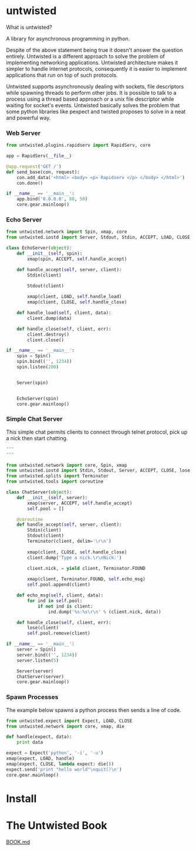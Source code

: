 untwisted
=========

What is untwisted?

A library for asynchronous programming in python. 

Despite of the above statement being true it doesn't answer the question entirely. Untwisted is a different approach to solve the problem of
implementing networking applications. Untwisted architecture makes it simpler to handle internet protocols, consequently it is easier
to implement applications that run on top of such protocols. 

Untwisted supports asynchronously dealing with sockets, file descriptors while spawning threads to perform other jobs. It is possible to talk
to a process using a thread based approach or a unix file descriptor while waiting for socket's events. Untwisted basically
solves the problem that some python libraries like pexpect and twisted proposes to solve in a neat and powerful way.


### Web Server

~~~python
from untwisted.plugins.rapidserv import RapidServ, core

app = RapidServ(__file__)

@app.request('GET /')
def send_base(con, request):
    con.add_data('<html> <body> <p> Rapidserv </p> </body> </html>')
    con.done()

if __name__ == '__main__':
    app.bind('0.0.0.0', 80, 50)
    core.gear.mainloop()
~~~


### Echo Server

~~~python
from untwisted.network import Spin, xmap, core
from untwisted.iostd import Server, Stdout, Stdin, ACCEPT, LOAD, CLOSE

class EchoServer(object):
    def __init__(self, spin):
        xmap(spin, ACCEPT, self.handle_accept)

    def handle_accept(self, server, client):
        Stdin(client)

        Stdout(client)
       
        xmap(client, LOAD, self.handle_load)
        xmap(client, CLOSE, self.handle_close)

    def handle_load(self, client, data):
        client.dump(data)

    def handle_close(self, client, err):
        client.destroy()
        client.close()

if __name__ == '__main__':
    spin = Spin()
    spin.bind(('', 1234))
    spin.listen(200)


    Server(spin)


    EchoServer(spin)
    core.gear.mainloop()
~~~

### 

### Simple Chat Server

This simple chat permits clients to connect through telnet protocol, pick up a nick then start chatting.

~~~python
"""
"""

from untwisted.network import core, Spin, xmap
from untwisted.iostd import Stdin, Stdout, Server, ACCEPT, CLOSE, lose
from untwisted.splits import Terminator
from untwisted.tools import coroutine

class ChatServer(object):
    def __init__(self, server):
        xmap(server, ACCEPT, self.handle_accept)
        self.pool = []

    @coroutine
    def handle_accept(self, server, client):
        Stdin(client)
        Stdout(client)
        Terminator(client, delim='\r\n')
        
        xmap(client, CLOSE, self.handle_close)
        client.dump('Type a nick.\r\nNick:')    
        
        client.nick, = yield client, Terminator.FOUND

        xmap(client, Terminator.FOUND, self.echo_msg)
        self.pool.append(client)

    def echo_msg(self, client, data):
        for ind in self.pool:
            if not ind is client:
                ind.dump('%s:%s\r\n' % (client.nick, data))

    def handle_close(self, client, err):
        lose(client)
        self.pool.remove(client)

if __name__ == '__main__':
    server = Spin()
    server.bind(('', 1234))
    server.listen(5)

    Server(server)
    ChatServer(server)
    core.gear.mainloop()
~~~


### Spawn Processes

The example below spawns a python process then sends a line of code.

~~~python
from untwisted.expect import Expect, LOAD, CLOSE
from untwisted.network import core, xmap, die

def handle(expect, data):
    print data

expect = Expect('python', '-i', '-u')
xmap(expect, LOAD, handle)
xmap(expect, CLOSE, lambda expect: die())
expect.send('print "hello world"\nquit()\n')
core.gear.mainloop()
~~~

Install
=======


The Untwisted Book
==================

[BOOK.md](BOOK.md)




